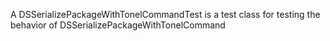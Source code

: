A DSSerializePackageWithTonelCommandTest is a test class for testing the behavior of DSSerializePackageWithTonelCommand